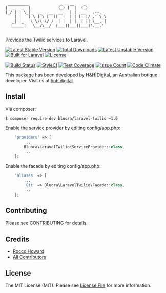 ```
 _________              _   __    _          
|  _   _  |            (_) [  |  (_)         
|_/ | | \_|_   _   __  __   | |  __   .--.   
    | |   [ \ [ \ [  ][  |  | | [  |/ .'`\ \ 
   _| |_   \ \/\ \/ /  | |  | |  | || \__. | 
  |_____|   \__/\__/  [___][___][___]'.__.'  
                                             
```
Provides the Twilio services to Laravel.

[![Latest Stable Version](https://poser.pugx.org/bluora/laravel-twilio/v/stable.svg)](https://packagist.org/packages/bluora/laravel-twilio) [![Total Downloads](https://poser.pugx.org/bluora/laravel-twilio/downloads.svg)](https://packagist.org/packages/bluora/laravel-twilio) [![Latest Unstable Version](https://poser.pugx.org/bluora/laravel-twilio/v/unstable.svg)](https://packagist.org/packages/bluora/laravel-twilio) [![Built for Laravel](https://img.shields.io/badge/Built_for-Laravel-green.svg)](https://laravel.com/) [![License](https://poser.pugx.org/bluora/laravel-twilio/license.svg)](https://packagist.org/packages/bluora/laravel-twilio)

[![Build Status](https://travis-ci.org/bluora/laravel-twilio.svg?branch=master)](https://travis-ci.org/bluora/laravel-twilio) [![StyleCI](https://styleci.io/repos/x/shield?branch=master)](https://styleci.io/repos/x) [![Test Coverage](https://codeclimate.com/github/bluora/laravel-twilio/badges/coverage.svg)](https://codeclimate.com/github/bluora/laravel-twilio/coverage) [![Issue Count](https://codeclimate.com/github/bluora/laravel-twilio/badges/issue_count.svg)](https://codeclimate.com/github/bluora/laravel-twilio) [![Code Climate](https://codeclimate.com/github/bluora/laravel-twilio/badges/gpa.svg)](https://codeclimate.com/github/bluora/laravel-twilio) 

This package has been developed by H&H|Digital, an Australian botique developer. Visit us at [hnh.digital](http://hnh.digital).

## Install

Via composer:

`$ composer require-dev bluora/laravel-twilio ~1.0`

Enable the service provider by editing config/app.php:

```php
    'providers' => [
        ...
        Bluora\LaravelTwilio\ServiceProvider::class,
        ...
    ];
```

Enable the facade by editing config/app.php:

```php
    'aliases' => [
        ...
        'Git' => Bluora\LaravelTwilio\Facade::class,
        ...
    ];
```

## Contributing

Please see [CONTRIBUTING](https://github.com/bluora/laravel-twilio/blob/master/CONTRIBUTING.md) for details.

## Credits

* [Rocco Howard](https://github.com/therocis)
* [All Contributors](https://github.com/bluora/laravel-twilio/contributors)

## License

The MIT License (MIT). Please see [License File](https://github.com/bluora/laravel-twilio/blob/master/LICENSE) for more information.
